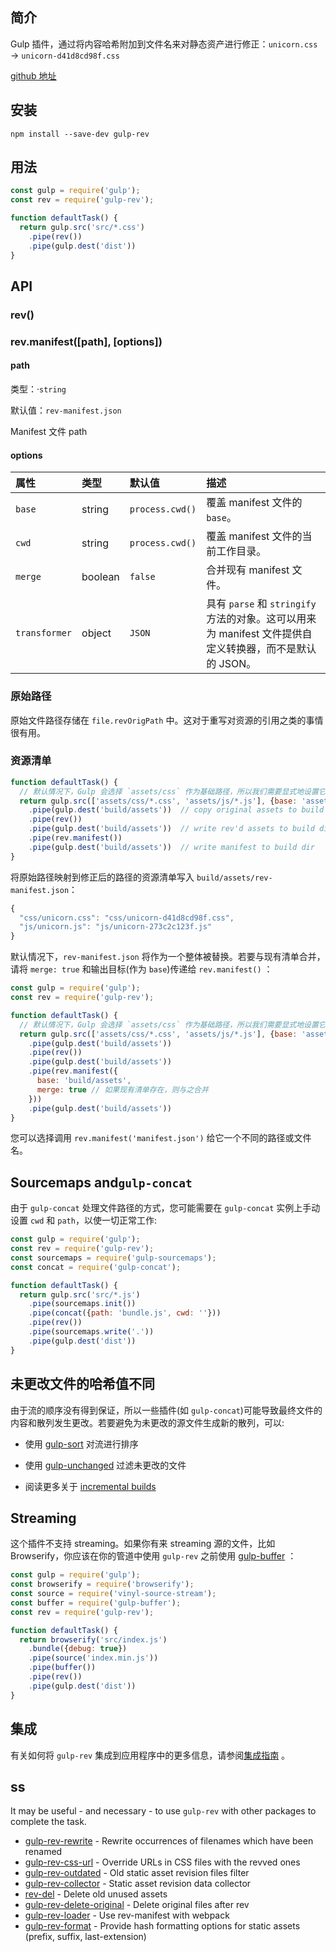 ## 简介

Gulp 插件，通过将内容哈希附加到文件名来对静态资产进行修正：`unicorn.css` → `unicorn-d41d8cd98f.css`

[github 地址](https://github.com/sindresorhus/gulp-rev)

## 安装

```
npm install --save-dev gulp-rev
```

## 用法

```js
const gulp = require('gulp');
const rev = require('gulp-rev');

function defaultTask() {
  return gulp.src('src/*.css')
    .pipe(rev())
    .pipe(gulp.dest('dist'))
}
```

## API

### rev\(\)

### rev.manifest\(\[path\], \[options\]\)

#### path

类型：·`string`

默认值：`rev-manifest.json`

Manifest 文件 path

#### options

| 属性 | 类型 | 默认值 | 描述 |
| :--- | :--- | :--- | :--- |
| `base` | string | `process.cwd()` | 覆盖 manifest 文件的 `base`。 |
| `cwd` | string | `process.cwd()` | 覆盖 manifest 文件的当前工作目录。 |
| `merge` | boolean | `false` | 合并现有 manifest 文件。 |
| `transformer` | object | `JSON` | 具有 `parse` 和 `stringify` 方法的对象。这可以用来为 manifest 文件提供自定义转换器，而不是默认的 JSON。 |

### 原始路径

原始文件路径存储在 `file.revOrigPath` 中。这对于重写对资源的引用之类的事情很有用。

### 资源清单

```js
function defaultTask() {
  // 默认情况下，Gulp 会选择 `assets/css` 作为基础路径，所以我们需要显式地设置它:
  return gulp.src(['assets/css/*.css', 'assets/js/*.js'], {base: 'assets'})
    .pipe(gulp.dest('build/assets'))  // copy original assets to build dir
    .pipe(rev())
    .pipe(gulp.dest('build/assets'))  // write rev'd assets to build dir
    .pipe(rev.manifest())
    .pipe(gulp.dest('build/assets'))  // write manifest to build dir
}
```

将原始路径映射到修正后的路径的资源清单写入 `build/assets/rev-manifest.json`：

```js
{
  "css/unicorn.css": "css/unicorn-d41d8cd98f.css",
  "js/unicorn.js": "js/unicorn-273c2c123f.js"
}
```

默认情况下，`rev-manifest.json` 将作为一个整体被替换。若要与现有清单合并，请将 `merge: true` 和输出目标\(作为 `base`\)传递给 `rev.manifest()` ：

```js
const gulp = require('gulp');
const rev = require('gulp-rev');

function defaultTask() {
  // 默认情况下，Gulp 会选择 `assets/css` 作为基础路径，所以我们需要显式地设置它:
  return gulp.src(['assets/css/*.css', 'assets/js/*.js'], {base: 'assets'})
    .pipe(gulp.dest('build/assets'))
    .pipe(rev())
    .pipe(gulp.dest('build/assets'))
    .pipe(rev.manifest({
      base: 'build/assets',
      merge: true // 如果现有清单存在，则与之合并
    }))
    .pipe(gulp.dest('build/assets'))
}
```

您可以选择调用 `rev.manifest('manifest.json')` 给它一个不同的路径或文件名。

## Sourcemaps and`gulp-concat`

由于 `gulp-concat` 处理文件路径的方式，您可能需要在 `gulp-concat` 实例上手动设置 `cwd` 和 `path`，以使一切正常工作:

```js
const gulp = require('gulp');
const rev = require('gulp-rev');
const sourcemaps = require('gulp-sourcemaps');
const concat = require('gulp-concat');

function defaultTask() {
  return gulp.src('src/*.js')
    .pipe(sourcemaps.init())
    .pipe(concat({path: 'bundle.js', cwd: ''}))
    .pipe(rev())
    .pipe(sourcemaps.write('.'))
    .pipe(gulp.dest('dist'))
}
```

## 未更改文件的哈希值不同

由于流的顺序没有得到保证，所以一些插件\(如 `gulp-concat`\)可能导致最终文件的内容和散列发生更改。若要避免为未更改的源文件生成新的散列，可以:

* 使用 [gulp-sort](/cha-jian/gulp-sort.md) 对流进行排序

* 使用 [gulp-unchanged](https://github.com/sindresorhus/gulp-changed) 过滤未更改的文件

* 阅读更多关于 [incremental builds](https://github.com/gulpjs/gulp#incremental-builds)

## Streaming

这个插件不支持 streaming。如果你有来 streaming 源的文件，比如 Browserify，你应该在你的管道中使用 `gulp-rev` 之前使用 [gulp-buffer](/cha-jian/gulp-buffer.md) ：

```js
const gulp = require('gulp');
const browserify = require('browserify');
const source = require('vinyl-source-stream');
const buffer = require('gulp-buffer');
const rev = require('gulp-rev');

function defaultTask() {
  return browserify('src/index.js')
    .bundle({debug: true})
    .pipe(source('index.min.js'))
    .pipe(buffer())
    .pipe(rev())
    .pipe(gulp.dest('dist'))
}
```

## 集成

有关如何将 `gulp-rev` 集成到应用程序中的更多信息，请参阅[集成指南](https://github.com/sindresorhus/gulp-rev/blob/master/integration.md) 。

## ss


It may be useful - and necessary - to use `gulp-rev` with other packages to complete the task.

- [gulp-rev-rewrite](https://github.com/TheDancingCode/gulp-rev-rewrite) - Rewrite occurrences of filenames which have been renamed
- [gulp-rev-css-url](https://github.com/galkinrost/gulp-rev-css-url) - Override URLs in CSS files with the revved ones
- [gulp-rev-outdated](https://github.com/shonny-ua/gulp-rev-outdated) - Old static asset revision files filter
- [gulp-rev-collector](https://github.com/shonny-ua/gulp-rev-collector) - Static asset revision data collector
- [rev-del](https://github.com/callumacrae/rev-del) - Delete old unused assets
- [gulp-rev-delete-original](https://github.com/nib-health-funds/gulp-rev-delete-original) - Delete original files after rev
- [gulp-rev-loader](https://github.com/adjavaherian/gulp-rev-loader) - Use rev-manifest with webpack
- [gulp-rev-format](https://github.com/atamas101/gulp-rev-format) - Provide hash formatting options for static assets (prefix, suffix, last-extension)

